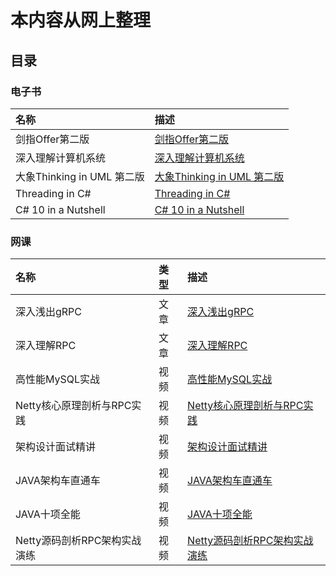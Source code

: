 # 本内容从网上整理

## 目录

### 电子书
| 名称      | 描述 |
| :---- | :--- |
| 剑指Offer第二版      | [剑指Offer第二版](https://github.com/taoonehacker/MayBeNotToday/tree/main/E-Book/%E5%89%91%E6%8C%87Offer%E7%AC%AC%E4%BA%8C%E7%89%88) |
| 深入理解计算机系统      | [深入理解计算机系统](https://github.com/taoonehacker/MayBeNotToday/tree/main/E-Book/%E6%B7%B1%E5%85%A5%E7%90%86%E8%A7%A3%E8%AE%A1%E7%AE%97%E6%9C%BA%E7%B3%BB%E7%BB%9F) |
| 大象Thinking in UML 第二版      | [大象Thinking in UML 第二版](https://github.com/taoonehacker/MayBeNotToday/tree/main/E-Book/%E5%A4%A7%E8%B1%A1Thinking%20in%20UML%E7%AC%AC%E4%BA%8C%E7%89%88) |
| Threading in C#      | [Threading in C#](https://github.com/taoonehacker/MayBeNotToday/tree/main/E-Book/%E5%A4%A7%E8%B1%A1Thinking%20in%20UML%E7%AC%AC%E4%BA%8C%E7%89%88) |
| C# 10 in a Nutshell     | [C# 10 in a Nutshell](https://github.com/taoonehacker/MayBeNotToday/tree/main/E-Book/%E5%A4%A7%E8%B1%A1Thinking%20in%20UML%E7%AC%AC%E4%BA%8C%E7%89%88) |



### 网课
| 名称      |类型      | 描述 |
| :---- |:---- | :--- |
| 深入浅出gRPC|文章| [深入浅出gRPC](https://github.com/taoonehacker/MayBeNotToday/tree/main/%E9%AB%98%E6%80%A7%E8%83%BDMySQL%E5%AE%9E%E6%88%98)|
| 深入理解RPC|文章| [深入理解RPC](https://github.com/taoonehacker/MayBeNotToday/tree/main/%E6%B7%B1%E5%85%A5%E7%90%86%E8%A7%A3RPC)|
| 高性能MySQL实战|视频| [高性能MySQL实战](https://github.com/taoonehacker/MayBeNotToday/tree/main/%E9%AB%98%E6%80%A7%E8%83%BDMySQL%E5%AE%9E%E6%88%98)|
|Netty核心原理剖析与RPC实践|视频|[Netty核心原理剖析与RPC实践](https://github.com/taoonehacker/MayBeNotToday/tree/main/Netty%E6%A0%B8%E5%BF%83%E5%8E%9F%E7%90%86%E5%89%96%E6%9E%90%E4%B8%8ERPC%E5%AE%9E%E8%B7%B5)|
|架构设计面试精讲|视频|[架构设计面试精讲](https://github.com/taoonehacker/MayBeNotToday/tree/main/%E6%9E%B6%E6%9E%84%E8%AE%BE%E8%AE%A1%E9%9D%A2%E8%AF%95%E7%B2%BE%E8%AE%B2)|
|JAVA架构车直通车|视频|[JAVA架构车直通车](https://github.com/taoonehacker/MayBeNotToday/tree/main/JAVA%E6%9E%B6%E6%9E%84%E5%B8%88%E7%9B%B4%E9%80%9A%E8%BD%A6)|
|JAVA十项全能|视频|[JAVA十项全能](https://github.com/taoonehacker/MayBeNotToday/tree/main/JAVA%E5%8D%81%E9%A1%B9%E5%85%A8%E8%83%BD)|
|Netty源码剖析RPC架构实战演练|视频|[Netty源码剖析RPC架构实战演练](https://github.com/taoonehacker/MayBeNotToday/tree/main/Netty%E6%BA%90%E7%A0%81%E5%89%96%E6%9E%90RPC%E6%9E%B6%E6%9E%84%E5%AE%9E%E6%88%98%E6%BC%94%E7%BB%83)|
